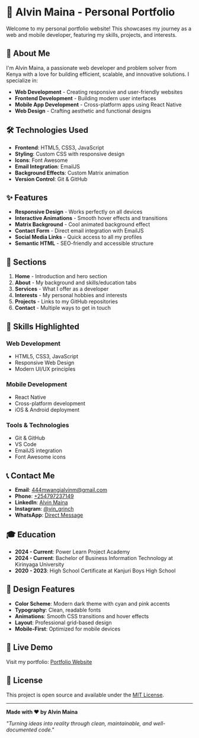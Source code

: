 # 🌟 Alvin Maina - Personal Portfolio

Welcome to my personal portfolio website! This showcases my journey as a web and mobile developer, featuring my skills, projects, and interests.

## 🚀 About Me

I'm Alvin Maina, a passionate web developer and problem solver from Kenya with a love for building efficient, scalable, and innovative solutions. I specialize in:

- **Web Development** - Creating responsive and user-friendly websites
- **Frontend Development** - Building modern user interfaces
- **Mobile App Development** - Cross-platform apps using React Native
- **Web Design** - Crafting aesthetic and functional designs

## 🛠️ Technologies Used

- **Frontend**: HTML5, CSS3, JavaScript
- **Styling**: Custom CSS with responsive design
- **Icons**: Font Awesome
- **Email Integration**: EmailJS
- **Background Effects**: Custom Matrix animation
- **Version Control**: Git & GitHub

## ✨ Features

- **Responsive Design** - Works perfectly on all devices
- **Interactive Animations** - Smooth hover effects and transitions
- **Matrix Background** - Cool animated background effect
- **Contact Form** - Direct email integration with EmailJS
- **Social Media Links** - Quick access to all my profiles
- **Semantic HTML** - SEO-friendly and accessible structure

## 📱 Sections

1. **Home** - Introduction and hero section
2. **About** - My background and skills/education tabs
3. **Services** - What I offer as a developer
4. **Interests** - My personal hobbies and interests
5. **Projects** - Links to my GitHub repositories
6. **Contact** - Multiple ways to get in touch

## 🎯 Skills Highlighted

### Web Development
- HTML5, CSS3, JavaScript
- Responsive Web Design
- Modern UI/UX principles

### Mobile Development
- React Native
- Cross-platform development
- iOS & Android deployment

### Tools & Technologies
- Git & GitHub
- VS Code
- EmailJS integration
- Font Awesome icons

## 📞 Contact Me

- **Email**: [444mwangialvinm@gmail.com](mailto:444mwangialvinm@gmail.com)
- **Phone**: [+254797237149](tel:+254797237149)
- **LinkedIn**: [Alvin Maina](https://www.linkedin.com/in/alvin-maina-280837368/)
- **Instagram**: [@vin_grinch](https://instagram.com/vin_grinch)
- **WhatsApp**: [Direct Message](https://wa.me/254797237149?text=Hi%20Alvin!%20I%20saw%20your%20portfolio%20and%20would%20like%20to%20connect.)

## 🎓 Education

- **2024 - Current**: Power Learn Project Academy
- **2024 - Current**: Bachelor of Business Information Technology at Kirinyaga University
- **2020 - 2023**: High School Certificate at Kanjuri Boys High School

## 🎨 Design Features

- **Color Scheme**: Modern dark theme with cyan and pink accents
- **Typography**: Clean, readable fonts
- **Animations**: Smooth CSS transitions and hover effects
- **Layout**: Professional grid-based design
- **Mobile-First**: Optimized for mobile devices

## 🚀 Live Demo

Visit my portfolio: [Portfolio Website](https://project-tau-umber.vercel.app)

## 📄 License

This project is open source and available under the [MIT License](LICENSE).

---

**Made with ❤️ by Alvin Maina**

*"Turning ideas into reality through clean, maintainable, and well-documented code."*
